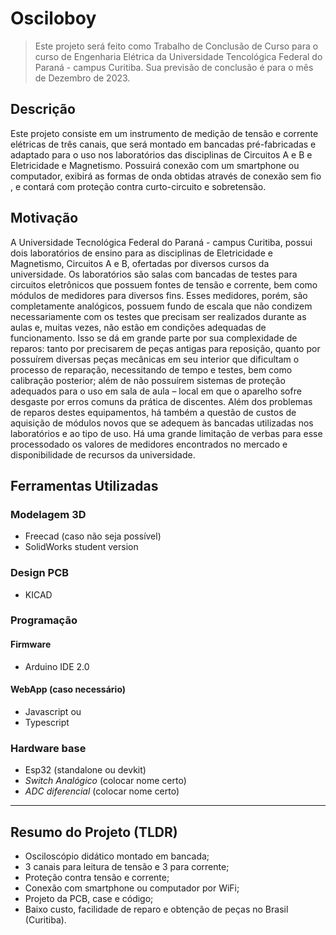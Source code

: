 # Osciloboy

> Este projeto será feito como Trabalho de Conclusão de Curso para o curso de Engenharia Elétrica da Universidade Tencológica Federal do Paraná - campus Curitiba. Sua previsão de conclusão é para o mês de Dezembro de 2023.

## Descrição
Este projeto consiste em um instrumento de medição de tensão e corrente elétricas de três canais, que será montado em bancadas pré-fabricadas e adaptado para o uso nos laboratórios das disciplinas de Circuitos A e B e Eletricidade e Magnetismo. Possuirá conexão com um smartphone ou computador, exibirá as formas de onda obtidas através de conexão sem fio , e contará com proteção contra curto-circuito e sobretensão.

## Motivação
A Universidade Tecnológica Federal do Paraná - campus Curitiba, possui dois laboratórios de ensino para as disciplinas de Eletricidade e Magnetismo, Circuitos A e B, ofertadas por diversos cursos da universidade. Os laboratórios são salas com bancadas de testes para circuitos eletrônicos que possuem fontes de tensão e corrente, bem como módulos de medidores para diversos fins. Esses medidores, porém, são completamente analógicos, possuem fundo de escala que não condizem necessariamente com os testes que precisam ser realizados durante as aulas e, muitas vezes, não estão em condições adequadas de funcionamento. Isso se dá em grande parte por sua complexidade de reparos: tanto por precisarem de peças antigas para reposição, quanto por possuírem diversas peças mecânicas em seu interior que dificultam o processo de reparação, necessitando de tempo e testes, bem como calibração posterior; além de não possuírem sistemas de proteção adequados para o uso em sala de aula – local em que o aparelho sofre desgaste por erros comuns da prática de discentes. Além dos problemas de reparos destes equipamentos, há também a questão de custos de aquisição de módulos novos que se adequem às bancadas utilizadas nos laboratórios e ao tipo de uso. Há uma grande limitação de verbas para esse processodado os valores de medidores encontrados no mercado e disponibilidade de recursos da universidade.

## Ferramentas Utilizadas

### Modelagem 3D
- Freecad (caso não seja possível)
- SolidWorks student version

### Design PCB
- KICAD

### Programação

#### Firmware
- Arduino IDE 2.0

#### WebApp (caso necessário)
- Javascript ou
- Typescript

### Hardware base
- Esp32 (standalone ou devkit)
- *Switch Analógico* (colocar nome certo)
- *ADC diferencial* (colocar nome certo)

----

## Resumo do Projeto (TLDR)
- Osciloscópio didático montado em bancada;
- 3 canais para leitura de tensão e 3 para corrente;
- Proteção contra tensão e corrente;
- Conexão com smartphone ou computador por WiFi;
- Projeto da PCB, case e código;
- Baixo custo, facilidade de reparo e obtenção de peças no Brasil (Curitiba).
